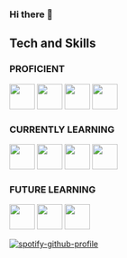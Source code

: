 ### Hi there 👋

## Tech and Skills

### PROFICIENT
<img src="https://cdn.jsdelivr.net/gh/devicons/devicon/icons/java/java-plain.svg" width=45px/>   <img src="https://cdn.jsdelivr.net/gh/devicons/devicon/icons/html5/html5-original.svg" width=45px/>   <img src="https://cdn.jsdelivr.net/gh/devicons/devicon/icons/css3/css3-original.svg" width=45px/>   <img src="https://cdn.jsdelivr.net/gh/devicons/devicon/icons/python/python-original.svg" width=45px/>

### CURRENTLY LEARNING
<img src="https://cdn.jsdelivr.net/gh/devicons/devicon/icons/godot/godot-original.svg" width=45px/>   <img src="https://cdn.jsdelivr.net/gh/devicons/devicon/icons/csharp/csharp-original.svg" width=45px/>   <img src="https://cdn.jsdelivr.net/gh/devicons/devicon/icons/kotlin/kotlin-original.svg" width=45px/>   <img src="https://cdn.jsdelivr.net/gh/devicons/devicon/icons/android/android-original.svg" width=45px/>

### FUTURE LEARNING
<img src="https://cdn.jsdelivr.net/gh/devicons/devicon/icons/flutter/flutter-original.svg" width=45px/>   <img src="https://cdn.jsdelivr.net/gh/devicons/devicon/icons/dart/dart-original.svg" width=45px/>   <img src="https://cdn.jsdelivr.net/gh/devicons/devicon/icons/go/go-original-wordmark.svg" width=45px/>

[![spotify-github-profile](https://spotify-github-profile.vercel.app/api/view?uid=ijamesy&cover_image=true&theme=natemoo-re&show_offline=true&bar_color=0080ff&bar_color_cover=false)](https://github.com/kittinan/spotify-github-profile)

<!--
**Jamesaay/Jamesaay** is a ✨ _special_ ✨ repository because its `README.md` (this file) appears on your GitHub profile.

Here are some ideas to get you started:

- 🔭 I’m currently working on ...
- 🌱 I’m currently learning ...
- 👯 I’m looking to collaborate on ...
- 🤔 I’m looking for help with ...
- 💬 Ask me about ...
- 📫 How to reach me: ...
- 😄 Pronouns: ...
- ⚡ Fun fact: ...
-->
